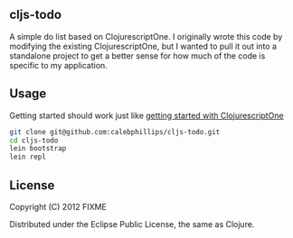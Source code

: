 ## cljs-todo

A simple do list based on ClojurescriptOne.  I originally wrote this code by 
modifying the existing ClojurescriptOne, but I wanted to pull it out into a
standalone project to get a better sense for how much of the code is specific
to my application.

## Usage

Getting started should work just like [getting started with ClojurescriptOne](http://clojurescriptone.com/getting-started.html)

```bash
git clone git@github.com:calebphillips/cljs-todo.git
cd cljs-todo
lein bootstrap 
lein repl
```

## License

Copyright (C) 2012 FIXME

Distributed under the Eclipse Public License, the same as Clojure.
